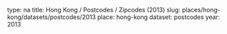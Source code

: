 type: na
title: Hong Kong / Postcodes / Zipcodes (2013)
slug: places/hong-kong/datasets/postcodes/2013
place: hong-kong
dataset: postcodes
year: 2013
